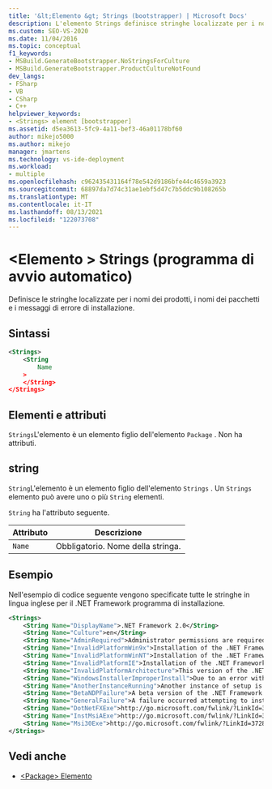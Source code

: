 ```yaml
---
title: '&lt;Elemento &gt; Strings (bootstrapper) | Microsoft Docs'
description: L'elemento Strings definisce stringhe localizzate per i nomi dei prodotti, i nomi dei pacchetti e i messaggi di errore di installazione.
ms.custom: SEO-VS-2020
ms.date: 11/04/2016
ms.topic: conceptual
f1_keywords:
- MSBuild.GenerateBootstrapper.NoStringsForCulture
- MSBuild.GenerateBootstrapper.ProductCultureNotFound
dev_langs:
- FSharp
- VB
- CSharp
- C++
helpviewer_keywords:
- <Strings> element [bootstrapper]
ms.assetid: d5ea3613-5fc9-4a11-bef3-46a01178bf60
author: mikejo5000
ms.author: mikejo
manager: jmartens
ms.technology: vs-ide-deployment
ms.workload:
- multiple
ms.openlocfilehash: c962435431164f78e542d9186bfe44c4659a3923
ms.sourcegitcommit: 68897da7d74c31ae1ebf5d47c7b5ddc9b108265b
ms.translationtype: MT
ms.contentlocale: it-IT
ms.lasthandoff: 08/13/2021
ms.locfileid: "122073708"
---
```

# <a name="ltstringsgt-element-bootstrapper"></a>&lt;Elemento &gt; Strings (programma di avvio automatico)
Definisce le stringhe localizzate per i nomi dei prodotti, i nomi dei pacchetti e i messaggi di errore di installazione.

## <a name="syntax"></a>Sintassi

```xml
<Strings>
    <String
        Name
    >
    </String>
</Strings>
```

## <a name="elements-and-attributes"></a>Elementi e attributi
 `Strings`L'elemento è un elemento figlio dell'elemento `Package` . Non ha attributi.

## <a name="string"></a>string
 `String`L'elemento è un elemento figlio dell'elemento `Strings` . Un `Strings` elemento può avere uno o più `String` elementi.

 `String` ha l'attributo seguente.

|Attributo|Descrizione|
|---------------|-----------------|
|`Name`|Obbligatorio. Nome della stringa.|

## <a name="example"></a>Esempio
 Nell'esempio di codice seguente vengono specificate tutte le stringhe in lingua inglese per il .NET Framework programma di installazione.

```xml
<Strings>
    <String Name="DisplayName">.NET Framework 2.0</String>
    <String Name="Culture">en</String>
    <String Name="AdminRequired">Administrator permissions are required to install the .NET Framework 2.0. Contact your administrator.</String>
    <String Name="InvalidPlatformWin9x">Installation of the .NET Framework 2.0 is not supported on Windows 95. Contact your application vendor.</String>
    <String Name="InvalidPlatformWinNT">Installation of the .NET Framework 2.0 is not supported on Windows NT 4.0. Contact your application vendor.</String>
    <String Name="InvalidPlatformIE">Installation of the .NET Framework 2.0 requires Internet Explorer 5.01 or greater. Contact your application vendor.</String>
    <String Name="InvalidPlatformArchitecture">This version of the .NET Framework 2.0 is not supported on a 64-bit operating system. Contact your application vendor.</String>
    <String Name="WindowsInstallerImproperInstall">Due to an error with Windows Installer, the installation of the .NET Framework 2.0 cannot proceed.</String>
    <String Name="AnotherInstanceRunning">Another instance of setup is already running. The running instance must complete before this setup can proceed.</String>
    <String Name="BetaNDPFailure">A beta version of the .NET Framework was detected on the computer. Uninstall any previous beta versions of .NET Framework before continuing.</String>
    <String Name="GeneralFailure">A failure occurred attempting to install the .NET Framework 2.0.</String>
    <String Name="DotNetFXExe">http://go.microsoft.com/fwlink/?LinkId=37283</String>
    <String Name="InstMsiAExe">http://go.microsoft.com/fwlink/?LinkId=37285</String>
    <String Name="Msi30Exe">http://go.microsoft.com/fwlink/?LinkId=37287</String>
</Strings>
```

## <a name="see-also"></a>Vedi anche
- [\<Package> Elemento](../deployment/package-element-bootstrapper.md)